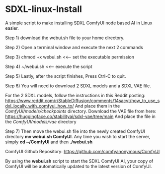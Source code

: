 # SDXL-linux-Install
A simple script to make installing SDXL ComfyUI node based AI in Linux easier.

Step 1) download the webui.sh file to your home directory.

Step 2) Open a terminal window and execute the next 2 commands

Step 3) chmod +x webui.sh  <<-- set the executable permission

Step 4) ~/webui.sh  <<--  execute the script

Step 5) Lastly, after the script finishes, Press Ctrl-C to quit.

Step 6) You will need to download 2 SDXL models and a SDXL VAE file.

For the 2 SDXL models, follow the instructions in this Reddit posting: 
https://www.reddit.com/r/StableDiffusion/comments/14sacvt/how_to_use_sdxl_locally_with_comfyui_how_to/
And place them in the _ComfyUI/models/checkpoints_ directory.
Download the VAE file from here: https://huggingface.co/stabilityai/sdxl-vae/tree/main
And place the file in the _ComfyUI/models/vae_ directory

Step 7) Then move the webui.sh file into the newly created ComfyUI directory **mv webui.sh ComfyUI**. 
Any time you wish to start the server, simply **cd ~/ComfyUI** and then **./webui.sh**

ComfyUI Github Repository: https://github.com/comfyanonymous/ComfyUI

By using the **webui.sh** script to start the SDXL ComfyUI AI, your copy of ComfyUI will be automatically
updated to the latest version of ComfyUI.
